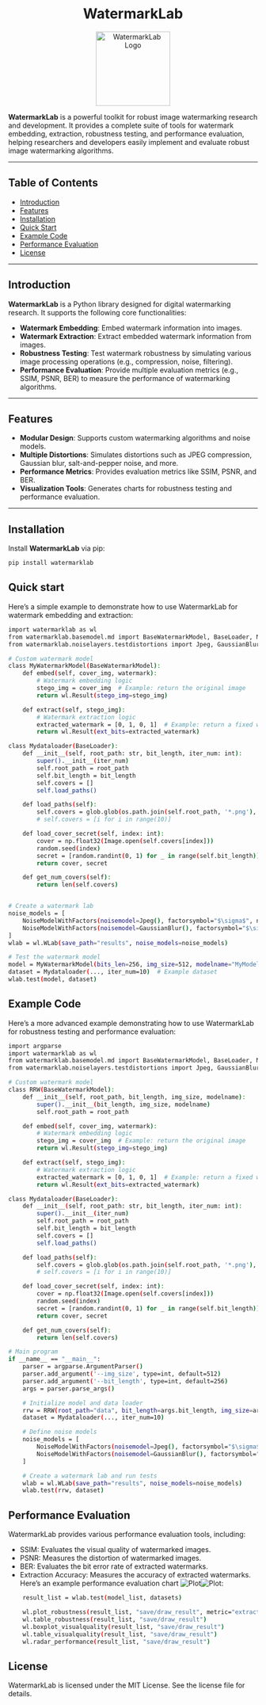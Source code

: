 <h1 align="center">WatermarkLab</h1>

<p align="center">
  <img src="./figures/logo.svg" alt="WatermarkLab Logo" width="150">
</p>

**WatermarkLab** is a powerful toolkit for robust image watermarking research and development. It provides a complete suite of tools for watermark embedding, extraction, robustness testing, and performance evaluation, helping researchers and developers easily implement and evaluate robust image watermarking algorithms.

---

## Table of Contents
- [Introduction](#introduction)
- [Features](#features)
- [Installation](#installation)
- [Quick Start](#quick-start)
- [Example Code](#example-code)
- [Performance Evaluation](#performance-evaluation)
- [License](#license)

---

## Introduction

**WatermarkLab** is a Python library designed for digital watermarking research. It supports the following core functionalities:
- **Watermark Embedding**: Embed watermark information into images.
- **Watermark Extraction**: Extract embedded watermark information from images.
- **Robustness Testing**: Test watermark robustness by simulating various image processing operations (e.g., compression, noise, filtering).
- **Performance Evaluation**: Provide multiple evaluation metrics (e.g., SSIM, PSNR, BER) to measure the performance of watermarking algorithms.

---

## Features

- **Modular Design**: Supports custom watermarking algorithms and noise models.
- **Multiple Distortions**: Simulates distortions such as JPEG compression, Gaussian blur, salt-and-pepper noise, and more.
- **Performance Metrics**: Provides evaluation metrics like SSIM, PSNR, and BER.
- **Visualization Tools**: Generates charts for robustness testing and performance evaluation.

---

## Installation

Install **WatermarkLab** via pip:

```bash
pip install watermarklab
```

## Quick start
Here’s a simple example to demonstrate how to use WatermarkLab for watermark embedding and extraction:
```bash
import watermarklab as wl
from watermarklab.basemodel.md import BaseWatermarkModel, BaseLoader, NoiseModelWithFactors
from watermarklab.noiselayers.testdistortions import Jpeg, GaussianBlur

# Custom watermark model
class MyWatermarkModel(BaseWatermarkModel):
    def embed(self, cover_img, watermark):
        # Watermark embedding logic
        stego_img = cover_img  # Example: return the original image
        return wl.Result(stego_img=stego_img)

    def extract(self, stego_img):
        # Watermark extraction logic
        extracted_watermark = [0, 1, 0, 1]  # Example: return a fixed watermark
        return wl.Result(ext_bits=extracted_watermark)

class Mydataloader(BaseLoader):
    def __init__(self, root_path: str, bit_length, iter_num: int):
        super().__init__(iter_num)
        self.root_path = root_path
        self.bit_length = bit_length
        self.covers = []
        self.load_paths()

    def load_paths(self):
        self.covers = glob.glob(os.path.join(self.root_path, '*.png'), recursive=True)
        # self.covers = [i for i in range(10)]

    def load_cover_secret(self, index: int):
        cover = np.float32(Image.open(self.covers[index]))
        random.seed(index)
        secret = [random.randint(0, 1) for _ in range(self.bit_length)]
        return cover, secret

    def get_num_covers(self):
        return len(self.covers)


# Create a watermark lab
noise_models = [
    NoiseModelWithFactors(noisemodel=Jpeg(), factorsymbol="$\sigma$", noisename="JPEG Compression", factors=[50, 70, 90]),
    NoiseModelWithFactors(noisemodel=GaussianBlur(), factorsymbol="$\sigma$", noisename="Gaussian Blur", factors=[1.0, 2.0, 3.0]),
]
wlab = wl.WLab(save_path="results", noise_models=noise_models)

# Test the watermark model
model = MyWatermarkModel(bits_len=256, img_size=512, modelname="MyModel")
dataset = Mydataloader(..., iter_num=10)  # Example dataset
wlab.test(model, dataset)
```

## Example Code
Here’s a more advanced example demonstrating how to use WatermarkLab for robustness testing and performance evaluation:
```bash
import argparse
import watermarklab as wl
from watermarklab.basemodel.md import BaseWatermarkModel, BaseLoader, NoiseModelWithFactors
from watermarklab.noiselayers.testdistortions import Jpeg, GaussianBlur

# Custom watermark model
class RRW(BaseWatermarkModel):
    def __init__(self, root_path, bit_length, img_size, modelname):
        super().__init__(bit_length, img_size, modelname)
        self.root_path = root_path

    def embed(self, cover_img, watermark):
        # Watermark embedding logic
        stego_img = cover_img  # Example: return the original image
        return wl.Result(stego_img=stego_img)

    def extract(self, stego_img):
        # Watermark extraction logic
        extracted_watermark = [0, 1, 0, 1]  # Example: return a fixed watermark
        return wl.Result(ext_bits=extracted_watermark)

class Mydataloader(BaseLoader):
    def __init__(self, root_path: str, bit_length, iter_num: int):
        super().__init__(iter_num)
        self.root_path = root_path
        self.bit_length = bit_length
        self.covers = []
        self.load_paths()

    def load_paths(self):
        self.covers = glob.glob(os.path.join(self.root_path, '*.png'), recursive=True)
        # self.covers = [i for i in range(10)]

    def load_cover_secret(self, index: int):
        cover = np.float32(Image.open(self.covers[index]))
        random.seed(index)
        secret = [random.randint(0, 1) for _ in range(self.bit_length)]
        return cover, secret

    def get_num_covers(self):
        return len(self.covers)

# Main program
if __name__ == "__main__":
    parser = argparse.ArgumentParser()
    parser.add_argument('--img_size', type=int, default=512)
    parser.add_argument('--bit_length', type=int, default=256)
    args = parser.parse_args()

    # Initialize model and data loader
    rrw = RRW(root_path="data", bit_length=args.bit_length, img_size=args.img_size, modelname="RRW")
    dataset = Mydataloader(..., iter_num=10)

    # Define noise models
    noise_models = [
        NoiseModelWithFactors(noisemodel=Jpeg(), factorsymbol="$\sigma$", noisename="JPEG Compression", factors=[50, 70, 90]),
        NoiseModelWithFactors(noisemodel=GaussianBlur(), factorsymbol="$\sigma$", noisename="Gaussian Blur", factors=[1.0, 2.0, 3.0]),
    ]

    # Create a watermark lab and run tests
    wlab = wl.WLab(save_path="results", noise_models=noise_models)
    wlab.test(rrw, dataset)
```
## Performance Evaluation
WatermarkLab provides various performance evaluation tools, including:
- SSIM: Evaluates the visual quality of watermarked images.
- PSNR: Measures the distortion of watermarked images.
- BER: Evaluates the bit error rate of extracted watermarks.
- Extraction Accuracy: Measures the accuracy of extracted watermarks.
Here’s an example performance evaluation chart ![Plot](figures/plot.png)![Plot](figures/radar.png):
```bash
    result_list = wlab.test(model_list, datasets)

    wl.plot_robustness(result_list, "save/draw_result", metric="extract_accuracy")
    wl.table_robustness(result_list, "save/draw_result")
    wl.boxplot_visualquality(result_list, "save/draw_result")
    wl.table_visualquality(result_list, "save/draw_result")
    wl.radar_performance(result_list, "save/draw_result")
```
## License

WatermarkLab is licensed under the MIT License. See the license file for details.
